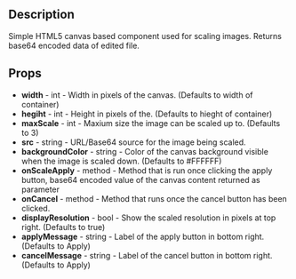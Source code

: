 ## Description
Simple HTML5 canvas based component used for scaling images.  Returns base64 encoded data of edited file.

## Props
* __width__ - int - Width in pixels of the canvas. (Defaults to width of container)
* __hegiht__ - int - Height in pixels of the. (Defaults to hieght of container)
* __maxScale__ - int - Maxium size the image can be scaled up to. (Defaults to 3)
* __src__ - string - URL/Base64 source for the image being scaled.
* __backgroundColor__ - string - Color of the canvas background visible when the image is scaled down. (Defaults to #FFFFFF)
* __onScaleApply__ - method - Method that is run once clicking the apply button, base64 encoded value of the canvas content returned as parameter
* __onCancel__ - method - Method that runs once the cancel button has been clicked.
* __displayResolution__ - bool - Show the scaled resolution in pixels at top right. (Defaults to true)
* __applyMessage__ - string - Label of the apply button in bottom right. (Defaults to Apply)
* __cancelMessage__ - string - Label of the cancel button in bottom right. (Defaults to Apply)
